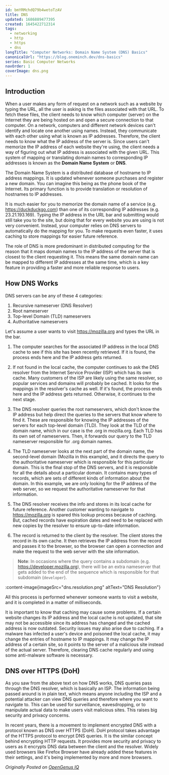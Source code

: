 ```yaml
---
id: bmYRMchdQ79b4wetoTzAV
title: DNS
updated: 1686889477395
created: 1645422712314
tags:
  - networking
  - http
  - https
  - dns
longTitle: "Computer Networks: Domain Name System (DNS) Basics"
canonicalUrl: "https://blog.oneminch.dev/dns-basics"
series: Basic Computer Networks
navOrder: 1
coverImage: dns.png
---
```


## Introduction

When a user makes any form of request on a network such as a website by typing the URL, all the user is asking is the files associated with that URL. To fetch these files, the client needs to know which computer (server) on the Internet they are being hosted on and open a secure connection to that computer. On a network, computers and different network devices can't identify and locate one another using names. Instead, they communicate with each other using what is known as IP addresses. Therefore, the client needs to know what the IP address of the server is. Since users can't memorize the IP address of each website they're using, the client needs a way of figuring out what IP address is associated with the given URL. This system of mapping or translating domain names to corresponding IP addresses is known as the **Domain Name System** or **DNS**.

The Domain Name System is a distributed database of hostname to IP address mappings. It is updated whenever someone purchases and register a new domain. You can imagine this being as the phone book of the Internet. Its primary function is to provide translation or resolution of hostnames to IP addresses.

It is much easier for you to memorize the domain name of a service (e.g. https://duckduckgo.com) than one of its corresponding IP addresses (e.g. 23.21.193.169). Typing the IP address in the URL bar and submitting would still take you to the site, but doing that for every website you are using is not very convenient. Instead, your computer relies on DNS servers to automatically do the mapping for you. To make requests even faster, it uses caching to store mappings for easier future reference.

The role of DNS is more predominant in distributed computing for the reason that it maps domain names to the IP address of the server that is closest to the client requesting it. This means the same domain name can be mapped to different IP addresses at the same time, which is a key feature in providing a faster and more reliable response to users.

## How DNS Works

DNS servers can be any of these 4 categories:

1. Recursive nameserver (DNS Resolver)
2. Root nameserver
3. Top-level Domain (TLD) nameservers
4. Authoritative nameservers

Let's assume a user wants to visit https://mozilla.org and types the URL in the bar.

1. The computer searches for the associated IP address in the local DNS cache to see if this site has been recently retrieved. If it is found, the process ends here and the IP address gets returned.

2. If not found in the local cache, the computer continues to ask the DNS resolver from the Internet Service Provider (ISP) which has its own cache. Many customers of the ISP are likely using the same resolver, so popular services and domains will probably be cached. It looks for the mappings in the resolver's cache as well. If it's found, the process ends here and the IP address gets returned. Otherwise, it continues to the next stage.

3. The DNS resolver queries the root nameservers, which don't know the IP address but help direct the queries to the servers that know where to find it. These are responsible for knowing the IP addresses of the servers for each top-level domain (TLD). They look at the TLD of the domain name, which in our case is the .org in mozilla.org. Each TLD has its own set of nameservers. Then, it forwards our query to the TLD nameserver responsible for .org domain names.

4. The TLD nameserver looks at the next part of the domain name, the second-level domain (Mozilla in this example), and it directs the query to the authoritative nameserver which is responsible for this particular domain. This is the final stop of the DNS servers, and it is responsible for all the details about a particular domain. It contains many types of records, which are sets of different kinds of information about the domain. In this example, we are only looking for the IP address of the web server, so we request the authoritative nameserver for that information.

5. The DNS resolver receives the info and stores in its local cache for future reference. Another customer wanting to navigate to https://mozilla.org is spared this lookup process because of caching. But, cached records have expiration dates and need to be replaced with new copies by the resolver to ensure up-to-date information.

6. The record is returned to the client by the resolver. The client stores the record in its own cache. It then retrieves the IP address from the record and passes it to the browser, so the browser can open a connection and make the request to the web server with the site information.

> **Note**: In occasions where the query contains a subdomain (e.g. https://developer.mozilla.org), there will be an extra nameserver that gets added to the end of the sequence which is responsible for that subdomain (`developer`).

:content-image{imageSrc="dns.resolution.png" altText="DNS Resolution"}

All this process is performed whenever someone wants to visit a website, and it is completed in a matter of milliseconds.

It is important to know that caching may cause some problems. If a certain website changes its IP address and the local cache is not updated, that site may not be accessible since its address has changed and the cached address is now outdated. Security issues may also arise due to caching. If a malware has infected a user's device and poisoned the local cache, it may change the entries of hostname to IP mappings. It may change the IP address of a certain site, so it points to the server of a malicious site instead of the actual server. Therefore, clearing DNS cache regularly and using some anti-malware software is necessary.

## DNS over HTTPS (DoH)

As you saw from the above text on how DNS works, DNS queries pass through the DNS resolver, which is basically an ISP. The information being passed around is in plain text, which means anyone including the ISP and a potential attacker can view DNS queries and therefore where you want to navigate to. This can be used for surveillance, eavesdropping, or to manipulate actual data to make users visit malicious sites. This raises big security and privacy concerns.

In recent years, there is a movement to implement encrypted DNS with a protocol known as DNS over HTTPS (DoH). DoH protocol takes advantage of the HTTPS protocol to encrypt DNS queries. It is the similar concept behind encrypting HTTP requests. It provides more security and privacy to users as it encrypts DNS data between the client and the resolver. Widely used browsers like Firefox Browser have already added these features in their settings, and it's being implemented by more and more browsers.

_Originally Posted on [OpenGenus IQ](https://iq.opengenus.org/domain-name-system-explained/)_
